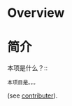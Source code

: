 Overview
===================

简介
============

本项是什么？::

    本项目是。。。

(see [contributer](AUTHORS.md)).
